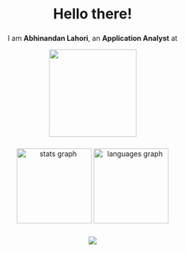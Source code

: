 <h1 align="center">Hello there!</h1>
 
### 

<div align="center">
  <p align="center">I am <strong>Abhinandan Lahori</strong>, an <strong>Application Analyst</strong> at </p>
  <img height="175" src="https://th.bing.com/th/id/OIP.Iok_mxaanK1CZlWPtSIqrQHaCs?rs=1&pid=ImgDetMain"  />
</div>

###

<div align="center">
  <img src="https://github-readme-stats.vercel.app/api?username=abhinandanlahori21&hide_title=false&hide_rank=false&show_icons=true&include_all_commits=true&count_private=true&disable_animations=false&theme=dracula&locale=en&hide_border=false&order=1" height="150" alt="stats graph"  />
  <img src="https://github-readme-stats.vercel.app/api/top-langs?username=abhinandanlahori21&locale=en&hide_title=false&layout=compact&card_width=320&langs_count=5&theme=dracula&hide_border=false&order=2" height="150" alt="languages graph"  />
</div>

###

<div align="center">
  <img src="https://profile-counter.glitch.me/abhinandanlahori21/count.svg?"  />
</div>

###

